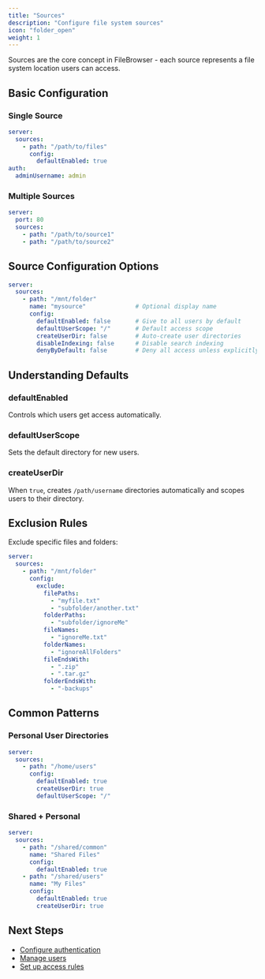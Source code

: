 ```yaml
---
title: "Sources"
description: "Configure file system sources"
icon: "folder_open"
weight: 1
---
```


Sources are the core concept in FileBrowser - each source represents a file system location users can access.

## Basic Configuration

### Single Source

```yaml
server:
  sources:
    - path: "/path/to/files"
      config:
        defaultEnabled: true
auth:
  adminUsername: admin
```

### Multiple Sources

```yaml
server:
  port: 80
  sources:
    - path: "/path/to/source1"
    - path: "/path/to/source2"
```

## Source Configuration Options

```yaml
server:
  sources:
    - path: "/mnt/folder"
      name: "mysource"              # Optional display name
      config:
        defaultEnabled: false       # Give to all users by default
        defaultUserScope: "/"       # Default access scope
        createUserDir: false        # Auto-create user directories
        disableIndexing: false      # Disable search indexing
        denyByDefault: false        # Deny all access unless explicitly allowed
```

## Understanding Defaults

### defaultEnabled
Controls which users get access automatically.

### defaultUserScope  
Sets the default directory for new users.

### createUserDir
When `true`, creates `/path/username` directories automatically and scopes users to their directory.

## Exclusion Rules

Exclude specific files and folders:

```yaml
server:
  sources:
    - path: "/mnt/folder"
      config:
        exclude:
          filePaths:
            - "myfile.txt"
            - "subfolder/another.txt"
          folderPaths:
            - "subfolder/ignoreMe"
          fileNames:
            - "ignoreMe.txt"
          folderNames:
            - "ignoreAllFolders"
          fileEndsWith:
            - ".zip"
            - ".tar.gz"
          folderEndsWith:
            - "-backups"
```

## Common Patterns

### Personal User Directories

```yaml
server:
  sources:
    - path: "/home/users"
      config:
        defaultEnabled: true
        createUserDir: true
        defaultUserScope: "/"
```

### Shared + Personal

```yaml
server:
  sources:
    - path: "/shared/common"
      name: "Shared Files"
      config:
        defaultEnabled: true
    - path: "/shared/users"
      name: "My Files"
      config:
        defaultEnabled: true
        createUserDir: true
```

## Next Steps

- [Configure authentication](/docs/configuration/authentication/)
- [Manage users](/docs/configuration/users/)
- [Set up access rules](/docs/access-control/rules/)

